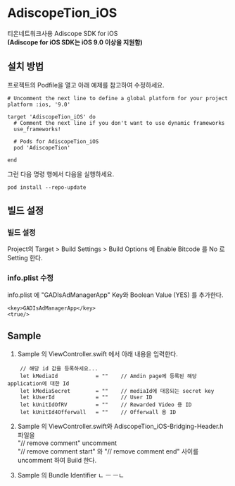 # AdiscopeTion_iOS
티온네트워크사용 Adiscope SDK for iOS   
__(Adiscope for iOS SDK는 iOS 9.0 이상을 지원함)__   

## 설치 방법
프로젝트의 Podfile을 열고 아래 예제를 참고하여 수정하세요.   

```
# Uncomment the next line to define a global platform for your project
platform :ios, '9.0'

target 'AdiscopeTion_iOS' do
  # Comment the next line if you don't want to use dynamic frameworks
  use_frameworks!

  # Pods for AdiscopeTion_iOS
  pod 'AdiscopeTion'

end
```

그런 다음 명령 행에서 다음을 실행하세요.    

```
pod install --repo-update  
```

## 빌드 설정
### 빌드 설정   
Project의 Target > Build Settings > Build Options 에 Enable Bitcode 를 No 로 Setting 한다. 
    
### info.plist 수정   
info.plist 에 "GADIsAdManagerApp" Key와 Boolean Value (YES) 를 추가한다.   

```
<key>GADIsAdManagerApp</key>
<true/>
```

## Sample
1. Sample 의 ViewController.swift 에서 아래 내용을 입력한다.    

```
    // 해당 id 값을 등록하세요...
    let kMediaId            = ""    // Amdin page에 등록된 해당 application에 대한 Id
    let kMediaSecret        = ""    // mediaId에 대응되는 secret key
    let kUserId             = ""    // User ID
    let kUnitIdOfRV         = ""    // Rewarded Video 용 ID
    let kUnitId4Offerwall   = ""    // Offerwall 용 ID
```

2. Sample 의 ViewController.swift와 AdiscopeTion_iOS-Bridging-Header.h 파일을  
"// remove comment" uncomment  
"// remove comment start" 와 "// remove comment end" 사이를 uncomment 하여 Build 한다.

3. Sample 의 Bundle Identifier ㄴ
ㅡ
ㅡㄴ
 
